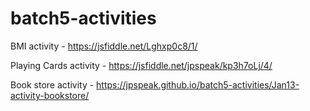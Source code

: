 # batch5-activities

BMI activity - https://jsfiddle.net/Lghxp0c8/1/

Playing Cards activity - https://jsfiddle.net/jpspeak/kp3h7oLj/4/

Book store activity - https://jpspeak.github.io/batch5-activities/Jan13-activity-bookstore/

